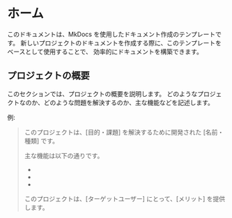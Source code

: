 # ホーム

このドキュメントは、MkDocs を使用したドキュメント作成のテンプレートです。
新しいプロジェクトのドキュメントを作成する際に、このテンプレートをベースとして使用することで、
効率的にドキュメントを構築できます。

## プロジェクトの概要

このセクションでは、プロジェクトの概要を説明します。
どのようなプロジェクトなのか、どのような問題を解決するのか、主な機能などを記述します。

例:
> このプロジェクトは、[目的・課題] を解決するために開発された [名前・種類] です。
>
> 主な機能は以下の通りです。
>
> *   [機能1]:  〜〜〜
> *   [機能2]:  〜〜〜
> *   [機能3]:  〜〜〜
>
> このプロジェクトは、[ターゲットユーザー] にとって、[メリット] を提供します。
